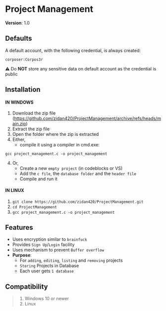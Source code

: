 # Project Management
**Version**: 1.0


## Defaults
A default account, with the following credential, is always created:
```
corposer:Corpos3r
```
:warning: Do **NOT** store any sensitive data on default account as the credential is public


## Installation
#### IN WINDOWS
1. Download the zip file (https://github.com/zidan420/ProjectManagement/archive/refs/heads/main.zip)
2. Extract the zip file
3. Open the folder where the zip is extracted
4. Either,
    + compile it using a compiler in cmd.exe:
```
gcc project_management.c -o project_management
```
4. Or,
    + Create a new ```empty project``` (in codeblocks or VS)
    + Add the ```c file```, the ```database folder``` and the ```header file```
    + Compile and run it

#### IN LINUX
1. ```git clone https://github.com/zidan420/ProjectManagement.git```
2. ```cd ProjectManagement```
3. ```gcc project_management.c -o project_management```

## Features
+ Uses encryption similar to ```brainfuck```
+ Provides ```Sign Up```/```Login``` facility
+ Uses mechanism to prevent ```Buffer overflow```
+ **Purpose**:
    + For ```adding```, ```editing```, ```listing``` and ```removing``` projects
    + ```Storing``` Projects in Database
    + Each user gets ```1 database```


## Compatibility

>1. Windows 10 or newer
>2. Linux
